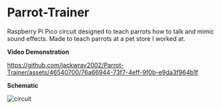 # Parrot-Trainer
Raspberry Pi Pico circuit designed to teach parrots how to talk and mimic sound effects. Made to teach parrots at a pet store I worked at.

**Video Demonstration**

https://github.com/jackwray2002/Parrot-Trainer/assets/46540700/76a66944-73f7-4eff-9f0b-e9da3f964b1f


**Schematic**

![circuit](https://github.com/jackwray2002/Parrot-Trainer/assets/46540700/7eeb69b1-021c-4b4a-ba8b-3b1ba3df66cb)
